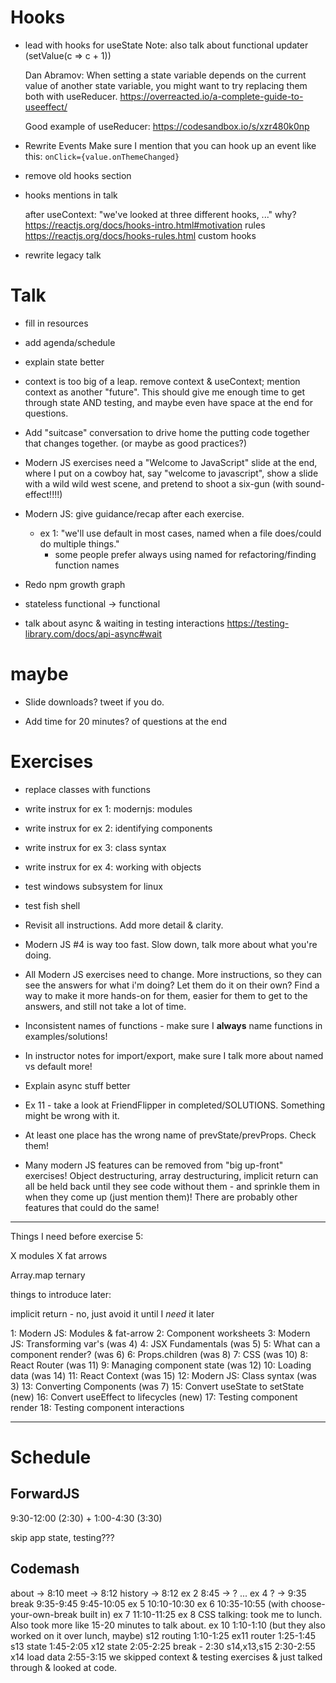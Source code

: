 # Hooks

- lead with hooks for useState
  Note: also talk about functional updater (setValue(c => c + 1))

  Dan Abramov: When setting a state variable depends on the current value of another state variable, you might want to try replacing them both with useReducer. https://overreacted.io/a-complete-guide-to-useeffect/

  Good example of useReducer: https://codesandbox.io/s/xzr480k0np

- Rewrite Events
  Make sure I mention that you can hook up an event like this:
  `onClick={value.onThemeChanged}`
- remove old hooks section
- hooks mentions in talk

  after useContext:
  "we've looked at three different hooks, ..."
  why?
  https://reactjs.org/docs/hooks-intro.html#motivation
  rules
  https://reactjs.org/docs/hooks-rules.html
  custom hooks

- rewrite legacy talk

# Talk

- fill in resources

- add agenda/schedule

- explain state better

- context is too big of a leap. remove context & useContext; mention context as another "future". This should give me enough time to get through state AND testing, and maybe even have space at the end for questions.

- Add "suitcase" conversation to drive home the putting code together that changes together. (or maybe as good practices?)

- Modern JS exercises need a "Welcome to JavaScript" slide at the end, where I put on a cowboy hat, say "welcome to javascript", show a slide with a wild wild west scene, and pretend to shoot a six-gun (with sound-effect!!!!)

- Modern JS: give guidance/recap after each exercise.
  - ex 1: "we'll use default in most cases, named when a file does/could do multiple things."
    - some people prefer always using named for refactoring/finding function names

* Redo npm growth graph

* stateless functional -> functional

* talk about async & waiting in testing interactions
  https://testing-library.com/docs/api-async#wait

# maybe

- Slide downloads? tweet if you do.

- Add time for 20 minutes? of questions at the end

# Exercises

- replace classes with functions

- write instrux for ex 1: modernjs: modules

- write instrux for ex 2: identifying components

- write instrux for ex 3: class syntax

- write instrux for ex 4: working with objects

- test windows subsystem for linux

- test fish shell

- Revisit all instructions. Add more detail & clarity.

- Modern JS #4 is way too fast. Slow down, talk more about what you're doing.

- All Modern JS exercises need to change. More instructions, so they can see the answers for what i'm doing? Let them do it on their own? Find a way to make it more hands-on for them, easier for them to get to the answers, and still not take a lot of time.

- Inconsistent names of functions - make sure I **always** name functions in examples/solutions!

- In instructor notes for import/export, make sure I talk more about named vs default more!

- Explain async stuff better

- Ex 11 - take a look at FriendFlipper in completed/SOLUTIONS. Something might be wrong with it.

- At least one place has the wrong name of prevState/prevProps. Check them!

- Many modern JS features can be removed from "big up-front" exercises! Object destructuring, array destructuring, implicit return can all be held back until they see code without them - and sprinkle them in when they come up (just mention them)! There are probably other features that could do the same!

---

Things I need before exercise 5:

X modules
X fat arrows

Array.map
ternary

things to introduce later:

implicit return - no, just avoid it until I _need_ it later

1: Modern JS: Modules & fat-arrow
2: Component worksheets
3: Modern JS: Transforming var's (was 4)
4: JSX Fundamentals (was 5)
5: What can a component render? (was 6)
6: Props.children (was 8)
7: CSS (was 10)
8: React Router (was 11)
9: Managing component state (was 12)
10: Loading data (was 14)
11: React Context (was 15)
12: Modern JS: Class syntax (was 3)
13: Converting Components (was 7)
15: Convert useState to setState (new)
16: Convert useEffect to lifecycles (new)
17: Testing component render
18: Testing component interactions

---

# Schedule

## ForwardJS

9:30-12:00 (2:30) + 1:00-4:30 (3:30)

skip app state, testing???

## Codemash

about -> 8:10
meet -> 8:12
history -> 8:12
ex 2 8:45 -> ?
...
ex 4 ? -> 9:35
break 9:35-9:45
9:45-10:05 ex 5
10:10-10:30 ex 6
10:35-10:55 (with choose-your-own-break built in) ex 7
11:10-11:25 ex 8
CSS talking: took me to lunch. Also took more like 15-20 minutes to talk about.
ex 10 1:10-1:10 (but they also worked on it over lunch, maybe)
s12 routing 1:10-1:25
ex11 router 1:25-1:45
s13 state 1:45-2:05
x12 state 2:05-2:25
break - 2:30
s14,x13,s15 2:30-2:55
x14 load data 2:55-3:15
we skipped context & testing exercises & just talked through & looked at code.

